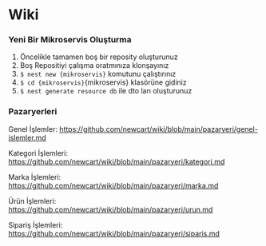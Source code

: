 # Wiki

### Yeni Bir Mikroservis Oluşturma
1. Öncelikle tamamen boş bir reposity oluşturunuz
2. Boş Repositiyi çalışma oratmınıza klonşayınız
3. ```$ nest new {mikroservis}``` komutunu çalıştırınız
4. ```$ cd {mikroservis}```{mikroservis} klasörüne gidiniz
5. ```$ nest generate resource db``` ile dto ları oluşturunuz


### Pazaryerleri
Genel İşlemler: https://github.com/newcart/wiki/blob/main/pazaryeri/genel-islemler.md

Kategori İşlemleri: https://github.com/newcart/wiki/blob/main/pazaryeri/kategori.md

Marka İşlemleri: https://github.com/newcart/wiki/blob/main/pazaryeri/marka.md

Ürün İşlemleri: https://github.com/newcart/wiki/blob/main/pazaryeri/urun.md

Sipariş İşlemleri: https://github.com/newcart/wiki/blob/main/pazaryeri/siparis.md
